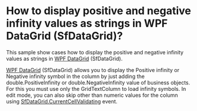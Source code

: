 # How to display positive and negative infinity values as strings in WPF DataGrid (SfDataGrid)?

This sample show cases how to display the positive and negative infinity values as strings in [WPF DataGrid](https://www.syncfusion.com/wpf-ui-controls/datagrid) (SfDataGrid).

[WPF DataGrid](https://www.syncfusion.com/wpf-ui-controls/datagrid) (SfDataGrid) allows you to display the Positive infinity or Negative infinity symbol in the column by just adding the double.PositiveInfinity or double.NegativeInfinity value of business objects. For this you must use only the GridTextColumn to load infinity symbols. In edit mode, you can also skip other than numeric values for the column using [SfDataGrid.CurrentCellValidating](https://help.syncfusion.com/cr/wpf/Syncfusion.UI.Xaml.Grid.SfDataGrid.html#Syncfusion_UI_Xaml_Grid_SfDataGrid_CurrentCellValidating) event.